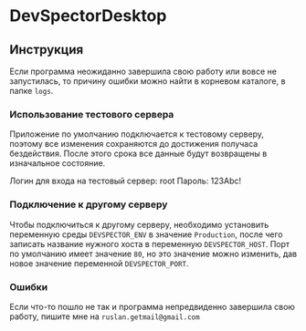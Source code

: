 # DevSpectorDesktop

## Инструкция

Если программа неожиданно завершила свою работу или вовсе не запустилась, то причину ошибки можно
найти в корневом каталоге, в папке `logs`.

### Использование тестового сервера
Приложение по умолчанию подключается к тестовому серверу, поэтому все изменения сохраняются до достижения получаса бездействия.
После этого срока все данные будут возвращены в изначальное состояние.

Логин для входа на тестовый сервер: root
Пароль: 123Abc!

### Подключение к другому серверу
Чтобы подключиться к другому серверу, необходимо установить переменную среды `DEVSPECTOR_ENV` в значение `Production`, 
после чего записать название нужного хоста в переменную `DEVSPECTOR_HOST`. Порт по умолчанию имеет значение `80`, но это значение
можно изменить, дав новое значение переменной `DEVSPECTOR_PORT`.

### Ошибки
Если что-то пошло не так и программа непредвиденно завершила свою работу, пишите мне на 
`ruslan.getmail@gmail.com`
